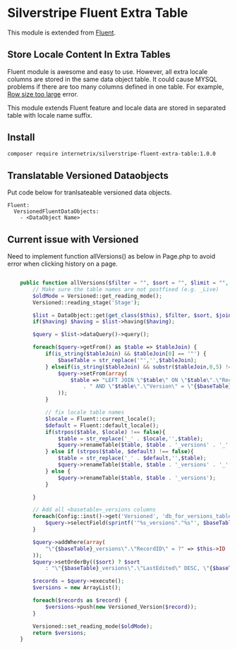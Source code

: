 # Silverstripe Fluent Extra Table

This module is extended from [Fluent](https://github.com/tractorcow/silverstripe-fluent).

## Store Locale Content In Extra Tables

Fluent module is awesome and easy to use. However, all extra locale columns are stored in the same data object table. It could cause MYSQL problems if there are too many columns defined in one table. For example, [Row size too large](https://github.com/tractorcow/silverstripe-fluent/issues?utf8=%E2%9C%93&q=row%20size) error. 

This module extends Fluent feature and locale data are stored in separated table with locale name suffix.

## Install
```bash
composer require internetrix/silverstripe-fluent-extra-table:1.0.0
```

## Translatable Versioned Dataobjects
Put code below for tranlsateable versioned data objects.
```
Fluent:
  VersionedFluentDataObjects:
    - <DataObject Name>
```
## Current issue with Versioned
Need to implement function allVersions() as below in Page.php to avoid error when clicking history on a page.

```php

    public function allVersions($filter = "", $sort = "", $limit = "", $join = "", $having = "") {
        // Make sure the table names are not postfixed (e.g. _Live)
        $oldMode = Versioned::get_reading_mode();
        Versioned::reading_stage('Stage');

        $list = DataObject::get(get_class($this), $filter, $sort, $join, $limit);
        if($having) $having = $list->having($having);

        $query = $list->dataQuery()->query();

        foreach($query->getFrom() as $table => $tableJoin) {
            if(is_string($tableJoin) && $tableJoin[0] == '"') {
                $baseTable = str_replace('"','',$tableJoin);
            } elseif(is_string($tableJoin) && substr($tableJoin,0,5) != 'INNER') {
                $query->setFrom(array(
                    $table => "LEFT JOIN \"$table\" ON \"$table\".\"RecordID\"=\"{$baseTable}_versions\".\"RecordID\""
                        . " AND \"$table\".\"Version\" = \"{$baseTable}_versions\".\"Version\""
                ));
            }

            // fix locale table names
            $locale = Fluent::current_locale();
            $default = Fluent::default_locale();
            if(strpos($table, $locale) !== false){
                $table = str_replace('_' . $locale,'',$table);
                $query->renameTable($table, $table . '_versions' . '_' . $locale);
            } else if (strpos($table, $default) !== false){
                $table = str_replace('_' . $default,'',$table);
                $query->renameTable($table, $table . '_versions' . '_' . $default);
            } else {
                $query->renameTable($table, $table . '_versions');
            }

        }

        // Add all <basetable>_versions columns
        foreach(Config::inst()->get('Versioned', 'db_for_versions_table') as $name => $type) {
            $query->selectField(sprintf('"%s_versions"."%s"', $baseTable, $name), $name);
        }

        $query->addWhere(array(
            "\"{$baseTable}_versions\".\"RecordID\" = ?" => $this->ID
        ));
        $query->setOrderBy(($sort) ? $sort
            : "\"{$baseTable}_versions\".\"LastEdited\" DESC, \"{$baseTable}_versions\".\"Version\" DESC");

        $records = $query->execute();
        $versions = new ArrayList();

        foreach($records as $record) {
            $versions->push(new Versioned_Version($record));
        }

        Versioned::set_reading_mode($oldMode);
        return $versions;
    }
```